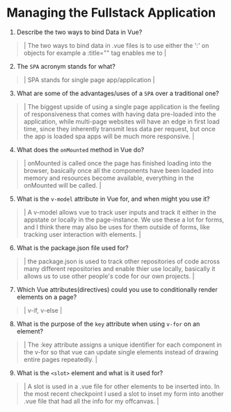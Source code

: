 # Managing the Fullstack Application

1. Describe the two ways to bind Data in Vue?

  > | The two ways to bind data in .vue files is to use either the ':' on objects for example a :title="" tag enables me to |

2. The `SPA` acronym stands for what?

  > | SPA stands for single page app/application |

3. What are some of the advantages/uses of a `SPA` over a traditional one?

  > | The biggest upside of using a single page application is the feeling of responsiveness that comes with having data pre-loaded into the application, while multi-page websites will have an edge in first load time, since they inherently transmit less data per request, but once the app is loaded spa apps will be much more responsive. |

4. What does the `onMounted` method in Vue do?

  > | onMounted is called once the page has finished loading into the browser, basically once all the components have been loaded into memory and resources become available, everything in the onMounted will be called. |

5. What is the `v-model` attribute in Vue for, and when might you use it?

  > | A v-model allows vue to track user inputs and track it either in the appstate or locally in the page-instance. We use these a lot for forms, and I think there may also be uses for them outside of forms, like tracking user interaction with elements. |

6. What is the package.json file used for?

  > | the package.json is used to track other repositories of code across many different repositories and enable thier use locally, basically it allows us to use other people's code for our own projects. |

7. Which Vue attributes(directives) could you use to conditionally render elements on a page?

  > | v-if, v-else |

8. What is the purpose of the `key` attribute when using `v-for` on an element?

  > | The :key attribute assigns a unique identifier for each component in the v-for so that vue can update single elements instead of drawing entire pages repeatedly. |

9. What is the `<slot>` element and what is it used for?

  > | A slot is used in a .vue file for other elements to be inserted into. In the most recent checkpoint I used a slot to inset my form into another .vue file that had all the info for my offcanvas. |
